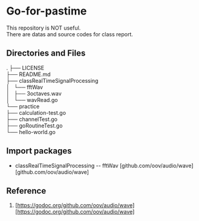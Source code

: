 # Go-for-pastime  
This repository is NOT useful.  
There are datas and source codes for class report.

## Directories and Files
.
├── LICENSE  
├── README.md  
├── classRealTimeSignalProcessing  
│   └── fftWav  
│       ├── 3octaves.wav  
│       └── wavRead.go  
└── practice  
    ├── calculation-test.go  
    ├── channelTest.go  
    ├── goRoutineTest.go  
    └── hello-world.go  

## Import packages
- classRealTimeSignalProcessing
-- fftWav
[github.com/oov/audio/wave][github.com/oov/audio/wave]

## Reference
1.  [https://godoc.org/github.com/oov/audio/wave][https://godoc.org/github.com/oov/audio/wave]


